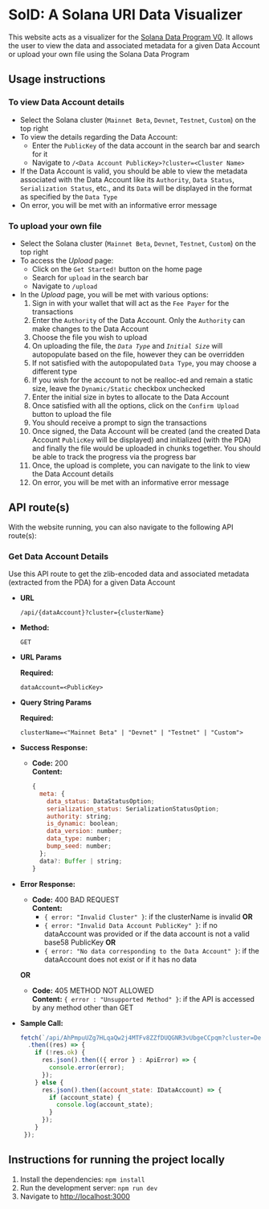 # SolD: A Solana URI Data Visualizer

This website acts as a visualizer for the [Solana Data Program V0](https://github.com/nvsriram/solana-data-account). It allows the user to view the data and associated metadata for a given Data Account or upload your own file using the Solana Data Program

## Usage instructions
### To view Data Account details
- Select the Solana cluster (`Mainnet Beta`, `Devnet`, `Testnet`, `Custom`) on the top right
- To view the details regarding the Data Account:
    - Enter the `PublicKey` of the data account in the search bar and search for it
    - Navigate to `/<Data Account PublicKey>?cluster=<Cluster Name>`
- If the Data Account is valid, you should be able to view the metadata associated with the Data Account like its `Authority`, `Data Status`, `Serialization Status`, etc., and its `Data` will be displayed in the format as specified by the `Data Type`
- On error, you will be met with an informative error message

### To upload your own file
- Select the Solana cluster (`Mainnet Beta`, `Devnet`, `Testnet`, `Custom`) on the top right
- To access the _Upload_ page:
  - Click on the `Get Started!` button on the home page
   - Search for `upload` in the search bar
   - Navigate to `/upload`
- In the _Upload_ page, you will be met with various options:
  1. Sign in with your wallet that will act as the `Fee Payer` for the transactions
  2. Enter the `Authority` of the Data Account. Only the `Authority` can make changes to the Data Account
  3. Choose the file you wish to upload
  4. On uploading the file, the <i title="CUSTOM, JSON, or IMG">`Data Type`</i> and <i title="Initial size is autopopulated after zlib compression">`Initial Size`</i> will autopopulate based on the file, however they can be overridden
  5. If not satisfied with the autopopulated `Data Type`, you may choose a different type
  6. If you wish for the account to not be realloc-ed and remain a static size, leave the `Dynamic/Static` checkbox unchecked
  7. Enter the initial size in bytes to allocate to the Data Account
  8. Once satisfied with all the options, click on the `Confirm Upload` button to upload the file
  9. You should receive a prompt to sign the transactions
  10. Once signed, the Data Account will be created (and the created Data Account `PublicKey` will be displayed) and initialized (with the PDA) and finally the file would be uploaded in chunks together. You should be able to track the progress via the progress bar
  11. Once, the upload is complete, you can navigate to the link to view the Data Account details
  12. On error, you will be met with an informative error message

## API route(s)
With the website running, you can also navigate to the following API route(s):

### Get Data Account Details
Use this API route to get the zlib-encoded data and associated metadata (extracted from the PDA) for a given Data Account
* **URL**

  `/api/{dataAccount}?cluster={clusterName}`

* **Method:**

  `GET`
  
*  **URL Params**

   **Required:**
 
   `dataAccount=<PublicKey>` 
   
* **Query String Params**
   
   **Required:**
   
   `clusterName=<"Mainnet Beta" | "Devnet" | "Testnet" | "Custom">`

* **Success Response:**
  
  * **Code:** 200 <br />
    **Content:** 
    ```javascript
    { 
      meta: {
        data_status: DataStatusOption;
        serialization_status: SerializationStatusOption;
        authority: string;
        is_dynamic: boolean;
        data_version: number;
        data_type: number;
        bump_seed: number;
      };
      data?: Buffer | string;
    }
    ```
* **Error Response:**

  * **Code:** 400 BAD REQUEST <br />
    **Content:** 
      * `{ error: "Invalid Cluster" }`: if the clusterName is invalid **OR**
      * `{ error: "Invalid Data Account PublicKey" }`: if no dataAccount was provided or if the data account is not a valid base58 PublicKey **OR**
      * `{ error: "No data corresponding to the Data Account" }`: if the dataAccount does not exist or if it has no data

  **OR**

  * **Code:** 405 METHOD NOT ALLOWED <br />
    **Content:** `{ error : "Unsupported Method" }`: if the API is accessed by any method other than GET

* **Sample Call:**

  ```javascript
  fetch(`/api/AhPmpuUZg7HLqaQw2j4MTFv8ZZfDUQGNR3vUbgeCCpqm?cluster=Devnet`)
    .then((res) => {
      if (!res.ok) {
        res.json().then(({ error } : ApiError) => {
          console.error(error);
        });
      } else {
        res.json().then((account_state: IDataAccount) => {
          if (account_state) {
            console.log(account_state);
          }
        });
      }
   });
   ```

## Instructions for running the project locally
1. Install the dependencies: `npm install`
2. Run the development server: `npm run dev`
3. Navigate to [http://localhost:3000](http://localhost:3000)
